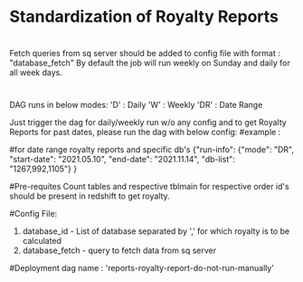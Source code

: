 # Standardization of Royalty Reports

#
Fetch queries from sq server should be added to config file with format : "database_fetch"
By default the job will run weekly on Sunday and daily for all week days.

#
DAG runs in below modes:
'D' : Daily
'W' : Weekly
'DR' : Date Range

Just trigger the dag for daily/weekly run w/o any config and to get Royalty Reports for past dates, please run the dag with below config:
#example :

#for date range royalty reports and specific db's
{"run-info": {"mode": "DR", "start-date": "2021.05.10", "end-date": "2021.11.14", "db-list": "1267,992,1105"}
}

#Pre-requites
Count tables and respective tblmain for respective order id's should be present in redshift to get royalty.

#Config File:
1. database_id - List of database separated by ',' for which royalty is to be calculated
2. database_fetch - query to fetch data from sq server

#Deployment
dag name : 'reports-royalty-report-do-not-run-manually'
